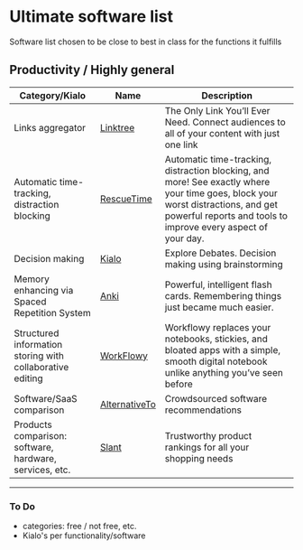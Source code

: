 # Ultimate software list

Software list chosen to be close to best in class for the functions it fulfills

## Productivity / Highly general 

|Category/Kialo|Name|Description|
|-|-|-|
|Links aggregator|[Linktree](https://linktr.ee/)|The Only Link You’ll Ever Need. Connect audiences to all of your content with just one link|
|Automatic time-tracking, distraction blocking|[RescueTime](https://www.rescuetime.com/)|Automatic time-tracking, distraction blocking, and more! See exactly where your time goes, block your worst distractions, and get powerful reports and tools to improve every aspect of your day.|
|Decision making|[Kialo](https://www.kialo.com/)|Explore Debates. Decision making using brainstorming|
|Memory enhancing via Spaced Repetition System|[Anki](https://apps.ankiweb.net/)|Powerful, intelligent flash cards. Remembering things just became much easier.|
|Structured information storing with collaborative editing|[WorkFlowy](https://workflowy.com/)|Workflowy replaces your notebooks, stickies, and bloated apps with a simple, smooth digital notebook unlike anything you’ve seen before|
|Software/SaaS comparison|[AlternativeTo](https://alternativeto.net/)|Crowdsourced software recommendations|
|Products comparison: software, hardware, services, etc.|[Slant](https://www.slant.co/)|Trustworthy product rankings for all your shopping needs|

---

### To Do

* categories: free / not free, etc.
* Kialo's per functionality/software